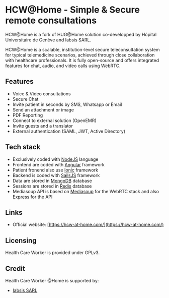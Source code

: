 # HCW@Home - Simple & Secure remote consultations

HCW@Home is a fork of HUG@Home solution co-developped by Hôpital Universitaire de Genève and Iabsis SARL.

HCW@Home is a scalable, institution-level secure teleconsultation system for typical telemedicine scenarios, achieved through close collaboration with healthcare professionals. It is fully open-source and offers integrated features for chat, audio, and video calls using WebRTC.

## Features

- Voice & Video consultations
- Secure Chat
- Invite patient in seconds by SMS, Whatsapp or Email
- Send an attachment or image
- PDF Reporting
- Connect to external solution (OpenEMR)
- Invite guests and a translator
- External authentication (SAML, JWT, Active Directory)

## Tech stack

- Exclusively coded with [NodeJS](https://nodejs.org) language
- Frontend are coded with [Angular](https://angular.io) framework
- Patient fronend also use [Ionic](https://ionicframework.com) framework
- Backend is coded with [SailsJS](https://sailsjs.com) framework
- Data are stored in [MongoDB](https://www.mongodb.com) database
- Sessions are stored in [Redis](https://redis.io/) database
- Mediasoup API is based on [Mediasoup](https://mediasoup.org/) for the WebRTC stack and also [Express](https://expressjs.com/fr/) for the API

## Links

- Official website: [https://hcw-at-home.com/](https://hcw-at-home.com/)

## Licensing

Health Care Worker is provided under GPLv3.

## Credit

Health Care Worker @Home is supported by:

- [Iabsis SARL](https://www.iabsis.com)
